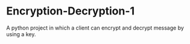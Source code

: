 # Encryption-Decryption-1
A python project in which a client can encrypt and decrypt message by using a key.
